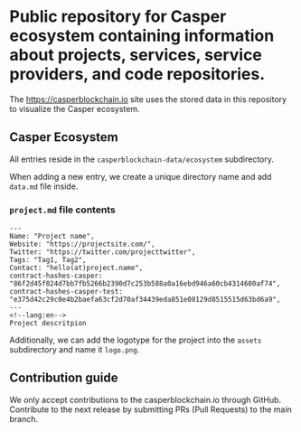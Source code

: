 # Public repository for Casper ecosystem containing information about projects, services, service providers, and code repositories.

The https://casperblockchain.io site uses the stored data in this repository to visualize the Casper ecosystem.

## Casper Ecosystem

All entries reside in the `casperblockchain-data/ecosystem` subdirectory. 

When adding a new entry, we create a unique directory name and add `data.md` file inside.

### `project.md` file contents

```
--- 
Name: "Project name", 
Website: "https://projectsite.com/", 
Twitter: "https://twitter.com/projecttwitter", 
Tags: "Tag1, Tag2",
Contact: "hello(at)project.name",
contract-hashes-casper: "86f2d45f024d7bb7fb5266b2390d7c253b588a0a16ebd946a60cb4314600af74",
contract-hashes-casper-test: "e375d42c29c0e4b2baefa63cf2d70af34439eda851e08129d8515515d63bd6a9",
--- 
<!--lang:en--> 
Project descritpion
```

Additionally, we can add the logotype for the project into the `assets` subdirectory and name it `logo.png`.

## Contribution guide
We only accept contributions to the casperblockchain.io through GitHub. Contribute to the next release by submitting PRs (Pull Requests) to the main branch.
